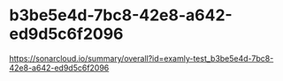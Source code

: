 # b3be5e4d-7bc8-42e8-a642-ed9d5c6f2096
https://sonarcloud.io/summary/overall?id=examly-test_b3be5e4d-7bc8-42e8-a642-ed9d5c6f2096
